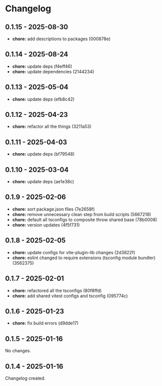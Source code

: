 # Changelog

## 0.1.15 - 2025-08-30

- __chore:__ add descriptions to packages (000878e)

## 0.1.14 - 2025-08-24

- __chore:__ update deps (f4eff46)
- __chore:__ update dependencies (2144234)

## 0.1.13 - 2025-05-04

- __chore:__ update deps (efb8c42)

## 0.1.12 - 2025-04-23

- __chore:__ refactor all the things (3211a53)

## 0.1.11 - 2025-04-03

- __chore:__ update deps (bf79548)

## 0.1.10 - 2025-03-04

- __chore:__ update deps (ae1e38c)

## 0.1.9 - 2025-02-06

- __chore:__ sort package.json files (7e2658f)
- __chore:__ remove unnecessary clean step from build scripts (5667218)
- __chore:__ default all tsconfigs to composite throw shared base (78b0008)
- __chore:__ version updates (4f5f731)

## 0.1.8 - 2025-02-05

- __chore:__ update configs for vite-plugin-lib changes (2d3822f)
- __chore:__ eslint changed to require extensions (tsconfig module bundler) (3562375)

## 0.1.7 - 2025-02-01

- __chore:__ refactored all the tsconfigs (80f8ffd)
- __chore:__ add shared vitest configs and tsconfig (095774c)

## 0.1.6 - 2025-01-23

- __chore:__ fix build errors (d9dde17)

## 0.1.5 - 2025-01-16

No changes.

## 0.1.4 - 2025-01-16

Changelog created.
